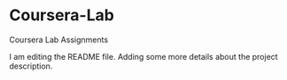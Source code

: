 # Coursera-Lab
Coursera Lab Assignments

I am editing the README file. Adding some more details about the project description.
